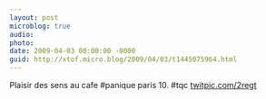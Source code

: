 ```yaml
---
layout: post
microblog: true
audio: 
photo: 
date: 2009-04-03 00:00:00 -0000
guid: http://xtof.micro.blog/2009/04/03/t1445075964.html
---
```

Plaisir des sens au cafe #panique paris 10. #tqc [twitpic.com/2regt](http://twitpic.com/2regt)
